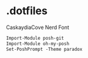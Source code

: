 # .dotfiles
CaskaydiaCove Nerd Font

```ps
Import-Module posh-git
Import-Module oh-my-posh
Set-PoshPrompt -Theme paradox
```
